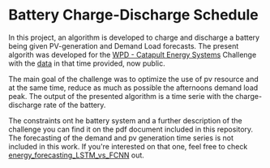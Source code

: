 # Battery Charge-Discharge Schedule

In this project, an algorithm is developed to charge and discharge a battery being given PV-generation and Demand Load forecasts. 
The present algorith was developed for the [WPD - Catapult Energy Systems](https://es.catapult.org.uk/) Challenge with the [data](https://www.westernpower.co.uk/innovation/pod/dataset/) in that time provided, now public. 

The main goal of the challenge was to optimize the use of pv resource and at the same time, reduce as much as possible the afternoons demand load peak.
The output of the presented algorithm is a time serie with the charge-discharge rate of the battery. 

The constraints ont he battery system and a further description of the challenge you can find it on the pdf document included in this repository. The forecasting of the demand and pv generation time series is not included in this work. 
If you're interested on that one, feel free to check [energy_forecasting_LSTM_vs_FCNN](https://github.com/ERafaelMartinez/energy_forecasting_LSTM_vs_FCNN) out.

